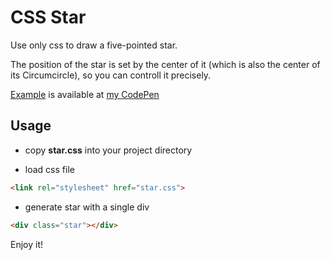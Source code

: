 CSS Star
========

Use only css to draw a five-pointed star.

The position of the star is set by the center of it (which is also the center of its Circumcircle), so you can controll it precisely.

[Example](http://codepen.io/leilei/pen/lGyjo?editors=110) is available at [my CodePen](http://codepen.io/leilei/public/)

## Usage

- copy **star.css** into your project directory

- load css file

```html
<link rel="stylesheet" href="star.css">
```

- generate star with a single div

```html
<div class="star"></div>
```

Enjoy it!
